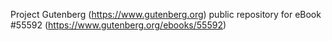 Project Gutenberg (https://www.gutenberg.org) public repository for
eBook #55592 (https://www.gutenberg.org/ebooks/55592)

